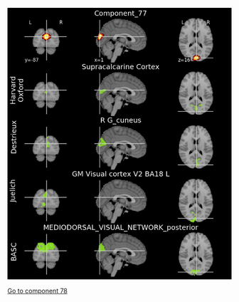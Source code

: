 ![77](preliminary/77.jpg "Component 77")

[Go to component 78](https://parietal-inria.github.io/MODL_atlas/128/78 "Component 78")
